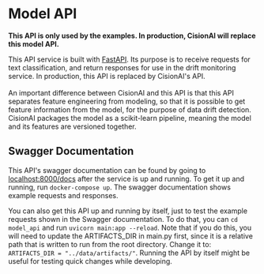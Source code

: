 # Model API

**This API is only used by the examples.  In production, CisionAI will replace this model API.**

This API service is built with [FastAPI](https://fastapi.tiangolo.com/).  Its purpose is to receive requests for text 
classification, and return responses for use in the drift monitoring service.  In production, this API is replaced by 
CisionAI's API.  
<br/>
An important difference between CisionAI and this API is that this API separates feature engineering from modeling, 
so that it is possible to get feature information from the model, for the purpose of data drift detection.  CisionAI 
packages the model as a scikit-learn pipeline, meaning the model and its features are versioned together.  

## Swagger Documentation

This API's swagger documentation can be found by going to [localhost:8000/docs](localhost:8000/docs) after the service 
is up and running.  To get it up and running, run `docker-compose up`.  The swagger documentation shows example 
requests and responses.

You can also get this API up and running by itself, just to test the example requests shown in the Swagger 
documentation.  To do that, you can `cd model_api` and run `uvicorn main:app --reload`.  Note that if you do this, you 
will need to update the ARTIFACTS_DIR in main.py first, since it is a relative path that is written to run from the 
root directory.  Change it to: `ARTIFACTS_DIR = "../data/artifacts/"`.  Running the API by itself might be useful for 
testing quick changes while developing.
